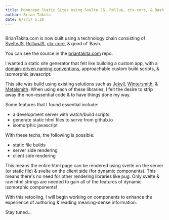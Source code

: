```yaml
---
title: Monorepo Static Sites using Svelte JS, Rollup, ctx-core, & Bash
author: Brian Takita
date: 6/7/17 5:30
---
```


```js exec route
```

BrianTakita.com is now built using a technology chain consisting of <a href="https://svelte.technology" target="_blank">SvelteJS</a>, <a href="https://rollupjs.org/" target="_blank">RollupJS</a>, <a href="https://github.com/ctx-core/ctx-core" target="_blank">ctx-core</a>, & good ol' Bash.

You can see the source in the <a href="https://github.com/btakita/briantakita.com" target="_blank">briantakita.com</a> repo.

<!--more-->

I wanted a static site generator that felt like building a custom app, with a <a href="https://www.wikiwand.com/en/Domain-driven_design" target="_blank">domain-driven naming conventions</a>, approachable custom build scripts, & isomorphic javascript.

This site was build using existing solutions such as <a href="http://jekyllrb.com/" target="_blank">Jekyll</a>, <a href="http://wintersmith.io/" target="_blank">Wintersmith</a>, & <a href="http://www.metalsmith.io/" target="_blank">Metalsmith</a>. When using each of these libraries, I felt the desire to strip away the non-essential code & to have things done my way.

Some features that I found essential include:

* a development server with watch/build scripts
* generate static html files to serve from github.io
* isomorphic javascript

With these techs, the following is possible:

* static file builds
* server side rendering
* client side rendering

This means the entire html page can be rendered using svelte on the server (or static file) & svelte on the client side (for dynamic components). This means there's no need for other rendering libraries like pug. Only svelte & raw html strings are needed to gain all of the features of dynamic isomorphic components!

With this retooling, I will begin working on components to enhance the experience of authoring & reading meaning-dense information.

Stay tuned&hellip;
